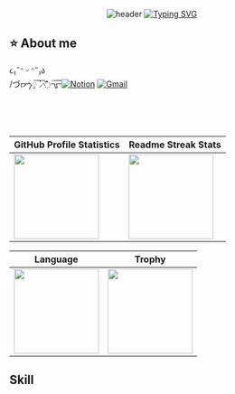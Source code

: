 <div align="center">
  
![header](https://capsule-render.vercel.app/api?type=Soft&color=ffffff&animation=fadeIn&height=110&section=header&text=개발Lo_goal때림%20🫨&fontSize=50&fontColor=timeGradient)
[![Typing SVG](https://readme-typing-svg.demolab.com?font=Fira+Code&pause=1000&color=D95555&center=true&width=1000&size=15&lines=Hello,+I'm+Minje,+the+developer+of+the+front+end.🤍)](https://git.io/typing-svg)
  <div align="left"> 

  ## ⭐️ About me 
  ૮₍˶ᵔ ᵕ ᵔ˶₎ა<br>
  /づᡕᠵ᠊ᡃ࡚ࠢ࠘ ⸝່ࠡࠣ᠊߯᠆ࠣ࠘ᡁࠣ࠘᠊᠊ࠢ࠘[![Notion](https://img.shields.io/badge/Notion-ffffff?style=for-the-badge&logo=Notion&logoColor=black)](#)
  [![Gmail](https://img.shields.io/badge/Gmail-ffffff?style=for-the-badge&logo=Gmail&logoColor=red)](mailto:olminje@gmail.com) 
  </div><br/><br/><br/>

| GitHub Profile Statistics | Readme Streak Stats |
| ------------- | ------------- |
| <img height="150" src="https://github-readme-stats.vercel.app/api?username=olminje&count_private=true&theme=swift" /> | <img height="150" src="https://streak-stats.demolab.com?user=OlMinJe&theme=swift" /> |

|  Language | Trophy |
| ------------- | ------------- |
| <img height="150" src="https://github-readme-stats.vercel.app/api/top-langs/?username=olminje&theme=swift&layout=compact" />  | <img height="150" src="https://github-profile-trophy.vercel.app/?username=olminje&row=1&margin-w=15&theme=flat"/> |
</div>

## Skill


<!--
<div>
  <a href="https://github.com/olminje/CodingTest">
    <img align="center" width="320" src="https://github-readme-stats.vercel.app/api/pin/?username=olminje&repo=CodingTest&theme=shadow_red" />
  </a>
  <a href="https://github.com/olminje/StudyJava">
    <img align="center" width="320" src="https://github-readme-stats.vercel.app/api/pin/?username=olminje&repo=StudyJava&theme=shadow_red" />
  </a>
  <a href="https://github.com/olminje/StudyNode">
    <img align="center" width="320" src="https://github-readme-stats.vercel.app/api/pin/?username=olminje&repo=StudyNode&theme=shadow_red" />
  </a>
</div><br/>
<div>
  <a href="https://github.com/olminje/StudyReact">
    <img align="center" width="320" src="https://github-readme-stats.vercel.app/api/pin/?username=olminje&repo=StudyReact&theme=shadow_red" />
  </a>
  <a href="https://github.com/olminje/StudySpring">
    <img align="center" width="320" src="https://github-readme-stats.vercel.app/api/pin/?username=olminje&repo=StudySpring&theme=shadow_red" />
  </a>
  <a href="https://github.com/olminje/web-dev-github">
    <img align="center" width="320" src="https://github-readme-stats.vercel.app/api/pin/?username=olminje&repo=web-dev-github&theme=shadow_red" />
  </a>
</div><br/><br/><br/>
-->
